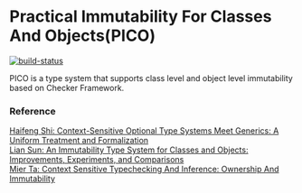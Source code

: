 # Practical Immutability For Classes And Objects(PICO)
[![build-status](https://travis-ci.com/opprop/immutability.svg?branch=master)](https://travis-ci.com/opprop/immutability)


PICO is a type system that supports class level and object level immutability based on Checker Framework.

### Reference
[Haifeng Shi: Context-Sensitive Optional Type Systems Meet Generics: A Uniform Treatment and Formalization](https://uwspace.uwaterloo.ca/handle/10012/20163)\
[Lian Sun: An Immutability Type System for Classes and Objects: Improvements, Experiments, and Comparisons](https://uwspace.uwaterloo.ca/handle/10012/16882)\
[Mier Ta: Context Sensitive Typechecking And Inference: Ownership And Immutability](https://uwspace.uwaterloo.ca/handle/10012/13185)
